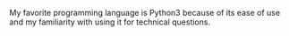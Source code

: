 My favorite programming language is Python3 because of its ease of use and my familiarity with using it for technical questions.